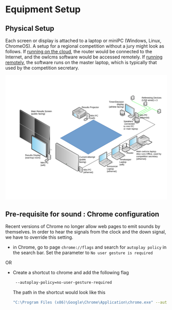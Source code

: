# Equipment Setup

## Physical Setup

Each screen or display is attached to a laptop or miniPC (Windows, Linux, ChromeOS).  A setup for a regional competition without a jury might look as follows.  If [running on the cloud](Heroku.md), the router would be connected to the Internet, and the owlcms software would be accessed remotely.  If [running remotely](LocalSetup.md), the software runs on the master laptop, which is typically that used by the competition secretary.

![StateCompetition](img/equipment/StateCompetition.svg)


## Pre-requisite for sound : Chrome configuration

Recent versions of Chrome no longer allow web pages to emit sounds by themselves.  In order to hear the signals from the clock and the down signal, we have to override this setting.

- in Chrome, go to page ``chrome://flags``  and search for ``autoplay policy``  in the search bar.
  Set the parameter to ``No user gesture is required``


OR

- Create a shortcut to chrome and add the following flag
  ```bash
   --autoplay-policy=no-user-gesture-required
  ```
  The path in the shortcut would look like this
  ```bash
  "C:\Program Files (x86)\Google\Chrome\Application\chrome.exe" --autoplay-policy=no-user-gesture-required
  
  ```

